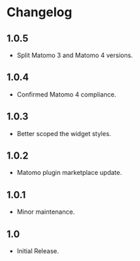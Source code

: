 # Changelog

## 1.0.5

- Split Matomo 3 and Matomo 4 versions.

## 1.0.4

- Confirmed Matomo 4 compliance.

## 1.0.3

- Better scoped the widget styles.

## 1.0.2

- Matomo plugin marketplace update.

## 1.0.1

- Minor maintenance.

## 1.0

- Initial Release.
